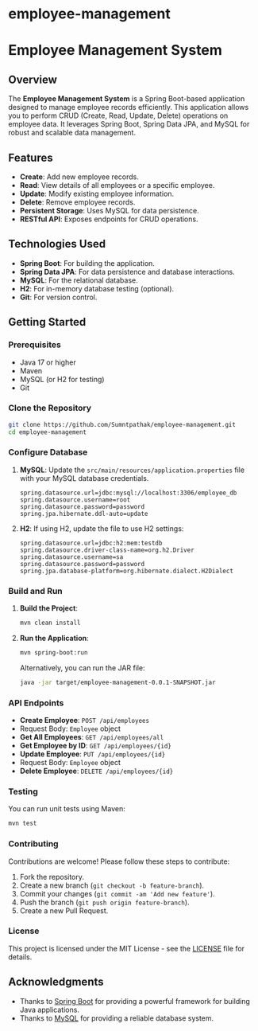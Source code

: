 # employee-management

# Employee Management System

## Overview

The **Employee Management System** is a Spring Boot-based application designed to manage employee records efficiently. This application allows you to perform CRUD (Create, Read, Update, Delete) operations on employee data. It leverages Spring Boot, Spring Data JPA, and MySQL for robust and scalable data management.

## Features

- **Create**: Add new employee records.
- **Read**: View details of all employees or a specific employee.
- **Update**: Modify existing employee information.
- **Delete**: Remove employee records.
- **Persistent Storage**: Uses MySQL for data persistence.
- **RESTful API**: Exposes endpoints for CRUD operations.

## Technologies Used

- **Spring Boot**: For building the application.
- **Spring Data JPA**: For data persistence and database interactions.
- **MySQL**: For the relational database.
- **H2**: For in-memory database testing (optional).
- **Git**: For version control.

## Getting Started

### Prerequisites

- Java 17 or higher
- Maven
- MySQL (or H2 for testing)
- Git

### Clone the Repository

```sh
git clone https://github.com/Sumntpathak/employee-management.git
cd employee-management
```

### Configure Database

1. **MySQL**: Update the `src/main/resources/application.properties` file with your MySQL database credentials.

    ```properties
    spring.datasource.url=jdbc:mysql://localhost:3306/employee_db
    spring.datasource.username=root
    spring.datasource.password=password
    spring.jpa.hibernate.ddl-auto=update
    ```

2. **H2**: If using H2, update the file to use H2 settings:

    ```properties
    spring.datasource.url=jdbc:h2:mem:testdb
    spring.datasource.driver-class-name=org.h2.Driver
    spring.datasource.username=sa
    spring.datasource.password=password
    spring.jpa.database-platform=org.hibernate.dialect.H2Dialect
    ```

### Build and Run

1. **Build the Project**:

    ```sh
    mvn clean install
    ```

2. **Run the Application**:

    ```sh
    mvn spring-boot:run
    ```

   Alternatively, you can run the JAR file:

    ```sh
    java -jar target/employee-management-0.0.1-SNAPSHOT.jar
    ```

### API Endpoints

- **Create Employee**: `POST /api/employees`
- Request Body: `Employee` object
- **Get All Employees**: `GET /api/employees/all`
- **Get Employee by ID**: `GET /api/employees/{id}`
- **Update Employee**: `PUT /api/employees/{id}`
- Request Body: `Employee` object
- **Delete Employee**: `DELETE /api/employees/{id}`

### Testing

You can run unit tests using Maven:

```sh
mvn test
```

### Contributing

Contributions are welcome! Please follow these steps to contribute:

1. Fork the repository.
2. Create a new branch (`git checkout -b feature-branch`).
3. Commit your changes (`git commit -am 'Add new feature'`).
4. Push the branch (`git push origin feature-branch`).
5. Create a new Pull Request.

### License

This project is licensed under the MIT License - see the [LICENSE](LICENSE) file for details.

## Acknowledgments

- Thanks to [Spring Boot](https://spring.io/projects/spring-boot) for providing a powerful framework for building Java applications.
- Thanks to [MySQL](https://www.mysql.com/) for providing a reliable database system.

